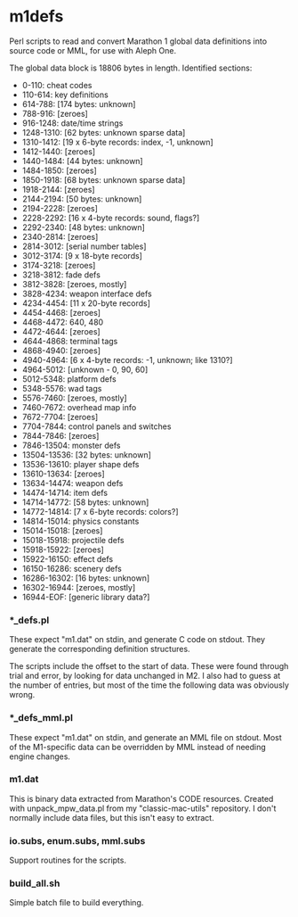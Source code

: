m1defs
======

Perl scripts to read and convert Marathon 1 global data definitions into source code or MML, for use with Aleph One.

The global data block is 18806 bytes in length. Identified sections:

- 0-110: cheat codes
- 110-614: key definitions
- 614-788: [174 bytes: unknown]
- 788-916: [zeroes]
- 916-1248: date/time strings
- 1248-1310: [62 bytes: unknown sparse data]
- 1310-1412: [19 x 6-byte records: index, -1, unknown]
- 1412-1440: [zeroes]
- 1440-1484: [44 bytes: unknown]
- 1484-1850: [zeroes]
- 1850-1918: [68 bytes: unknown sparse data]
- 1918-2144: [zeroes]
- 2144-2194: [50 bytes: unknown]
- 2194-2228: [zeroes]
- 2228-2292: [16 x 4-byte records: sound, flags?]
- 2292-2340: [48 bytes: unknown]
- 2340-2814: [zeroes]
- 2814-3012: [serial number tables]
- 3012-3174: [9 x 18-byte records]
- 3174-3218: [zeroes]
- 3218-3812: fade defs
- 3812-3828: [zeroes, mostly]
- 3828-4234: weapon interface defs
- 4234-4454: [11 x 20-byte records]
- 4454-4468: [zeroes]
- 4468-4472: 640, 480
- 4472-4644: [zeroes]
- 4644-4868: terminal tags
- 4868-4940: [zeroes]
- 4940-4964: [6 x 4-byte records: -1, unknown; like 1310?]
- 4964-5012: [unknown - 0, 90, 60]
- 5012-5348: platform defs
- 5348-5576: wad tags
- 5576-7460: [zeroes, mostly]
- 7460-7672: overhead map info
- 7672-7704: [zeroes]
- 7704-7844: control panels and switches
- 7844-7846: [zeroes]
- 7846-13504: monster defs
- 13504-13536: [32 bytes: unknown]
- 13536-13610: player shape defs
- 13610-13634: [zeroes]
- 13634-14474: weapon defs
- 14474-14714: item defs
- 14714-14772: [58 bytes: unknown]
- 14772-14814: [7 x 6-byte records: colors?]
- 14814-15014: physics constants
- 15014-15018: [zeroes]
- 15018-15918: projectile defs
- 15918-15922: [zeroes]
- 15922-16150: effect defs
- 16150-16286: scenery defs
- 16286-16302: [16 bytes: unknown]
- 16302-16944: [zeroes, mostly]
- 16944-EOF: [generic library data?]


### *_defs.pl

These expect "m1.dat" on stdin, and generate C code on stdout. They generate the corresponding definition structures.

The scripts include the offset to the start of data. These were found through trial and error, by looking for data unchanged in M2. I also had to guess at the number of entries, but most of the time the following data was obviously wrong.

### *_defs_mml.pl

These expect "m1.dat" on stdin, and generate an MML file on stdout. Most of the M1-specific data can be overridden by MML instead of needing engine changes.

### m1.dat

This is binary data extracted from Marathon's CODE resources. Created with unpack\_mpw\_data.pl from my "classic-mac-utils" repository. I don't normally include data files, but this isn't easy to extract.

### io.subs, enum.subs, mml.subs

Support routines for the scripts.

### build_all.sh

Simple batch file to build everything.
